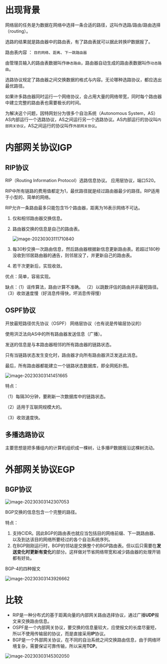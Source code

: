 # 出现背景

网络层的任务是为数据在网络中选择一条合适的路径，这叫作选路/路由/路由选择（routing）。

选路的结果就是路由器中的路由表，有了路由表就可以据此转换IP数据报了。

路由表内容 ： `目的网络`、`距离`、`下一跳路由器`



由管理员输入的路由表数据叫作`静态路由`，路由器自动生成的路由表数据叫作`动态路由`。

选路协议规定了路由器之间交换数据的格式与内容。无论哪种选路协议，都应选出最优路径。



如果许多路由器同时运行一个网络协议，会占用大量的网络带宽，同时每个路由器中建立完整的路由表也需要极长的时间。 

为解决这个问题，因特网划分为很多个自治系统（Autonomous System，AS）AS内部运行一个选路协议，AS之间运行另一个选路协议。AS内部运行的协议叫`内部网关协议`，AS之间运行的协议叫作`外部网关协议`。



# 内部网关协议IGP

## RIP协议

RIP（Routing Information Protocol）选路信息协议。  应用层协议，端口520。

RIP中所有链路的费用值都定为1，最优路径就是经过路由器最少的路径。RIP适用于小型的、简单的网络。

RIP允许一条路由最多只能包含15个路由器，距离为16表示网络不可达。

1. 仅和相邻路由器交换信息。

2. 路由器交换的信息是自己的路由表。

   ![image-20230303111710840](C:\Users\Kirua\AppData\Roaming\Typora\typora-user-images\image-20230303111710840.png)

3. 每30秒交换一次路由信息，然后路由器根据新信息更新路由表。若超过180秒没收到邻居路由器的通告，则邻居没了，并更新自己的路由表。

4. 若干次更新后，实现收敛。

优点：简单，容易实现。

缺点：（1）谣传算法，路由计算不准确。 （2）以跳数评估的路由并非最短路径。（3）收敛速度慢（好消息传得快，坏消息传得慢）

## OSPF协议

开放最短路径优先协议（OSPF）   网络层协议（也有说是传输层协议的）

使用洪泛法向AS中的所有路由器发送信息（广播）。

发送的信息是与本路由器相邻的所有路由器的链路状态。

只有当链路状态发生变化时，路由器才向所有路由器洪泛发送此消息。

最后，所有路由器都能建立一个链路状态数据库，即全网拓扑图。

![image-20230303141451665](C:\Users\Kirua\AppData\Roaming\Typora\typora-user-images\image-20230303141451665.png)

特点：

（1）每隔30分钟，要刷新一次数据库中的链路状态。

（2）适用于互联网规模大的。

（3）收敛速度快。



## 多播选路协议

主要思想是把多播组内的计算机组织成一棵树，让多播IP数据报沿这棵树流动。

# 外部网关协议EGP

## BGP协议

![image-20230303142307053](C:\Users\Kirua\AppData\Roaming\Typora\typora-user-images\image-20230303142307053.png)

BGP交换的信息包含一个完整的路径。

特点：

1. 支持CIDR。因此BGP的路由表也就应当包括目的网络前缀、下一跳路由器、以及到达该目的网络所要经过的各个自治系统序列。
2. 在BGP刚刚运行时，BGP的邻站是交换整个的BGP路由表。但以后只需要在**发送变化时更新有变化**的部分。这样做对节省网络带宽和减少路由器的处理开销都有好处。

BGP-4的四种报文

![image-20230303143926662](C:\Users\Kirua\AppData\Roaming\Typora\typora-user-images\image-20230303143926662.png)



# 比较

- RIP是一种分布式的基于距离向量的内部网关路由选择协议，通过广播**UDP**报文来交换路由信息。
- OSPF是一个内部网关协议，要交换的信息量较大，应使报文的长度尽量短，所以不使用传输层的协议，而是直接采用**IP**协议。
- BGP是一个外部网关协议，在不同的自治系统之间交换路由信息，由于网络环境复杂，需要保证可靠传输，所以采用**TCP**。

![image-20230303145302050](C:\Users\Kirua\AppData\Roaming\Typora\typora-user-images\image-20230303145302050.png)


